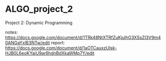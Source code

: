 # ALGO_project_2
Project 2:  Dynamic Programming

notes:  https://docs.google.com/document/d/1TRk48NtXTRfZuKjulhG3XSsZI3V9m40ANGaYxlB3NTw/edit
report:  https://docs.google.com/document/d/1aOTCauxzUlsk-HJB0L6eoKYaiU9ar6hdnBdXkaWMp7Y/edit
